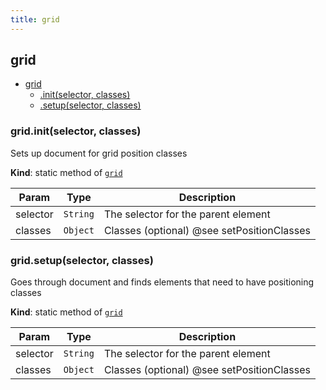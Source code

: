 ```yaml
---
title: grid
---
```


<a name="module_grid"></a>

## grid

* [grid](#module_grid)
    * [.init(selector, classes)](#module_grid.init)
    * [.setup(selector, classes)](#module_grid.setup)

<a name="module_grid.init"></a>

### grid.init(selector, classes)
Sets up document for grid position classes

**Kind**: static method of [<code>grid</code>](#module_grid)  

| Param | Type | Description |
| --- | --- | --- |
| selector | <code>String</code> | The selector for the parent element |
| classes | <code>Object</code> | Classes (optional) @see setPositionClasses |

<a name="module_grid.setup"></a>

### grid.setup(selector, classes)
Goes through document and finds elements that need to have positioning classes

**Kind**: static method of [<code>grid</code>](#module_grid)  

| Param | Type | Description |
| --- | --- | --- |
| selector | <code>String</code> | The selector for the parent element |
| classes | <code>Object</code> | Classes (optional) @see setPositionClasses |


  